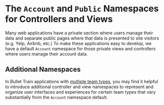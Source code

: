 # The `Account` and `Public` Namespaces for Controllers and Views
Many web applications have a private section where users manage their data and separate public pages where that data is presented to site visitors (e.g. Yelp, Airbnb, etc.) To make these applications easy to develop, we have a default `Account` namespace for those private views and controllers where users manage their account data.

## Additional Namespaces
In Bullet Train applications with [multiple team types](/docs/teams.md), you may find it helpful to introduce additional controller and view namespaces to represent and organize user interfaces and experiences for certain team types that vary substantially from the `Account` namespace default.
